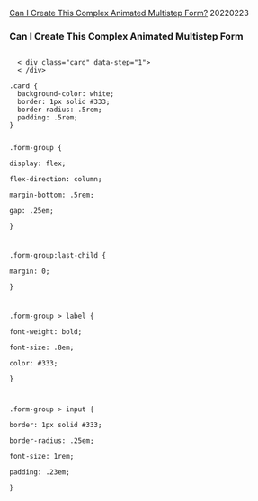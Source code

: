 

[Can I Create This Complex Animated Multistep Form?](https://www.youtube.com/watch?v=VdqtdKXxKhM&ab_channel=WebDevSimplified)  20220223    






### Can I Create This Complex Animated Multistep Form  

<code>
  < div class="card" data-step="1">
  < /div>
</code>

<code>
.card {  
  background-color: white;  
  border: 1px solid #333;  
  border-radius: .5rem;  
  padding: .5rem;  
}  

.form-group {  
  display: flex;  
  flex-direction: column;  
  margin-bottom: .5rem;  
  gap: .25em;  
}  

.form-group:last-child {  
margin: 0;  
}  

.form-group > label {  
font-weight: bold;  
font-size: .8em;  
color: #333;  
}  

.form-group > input {  
border: 1px solid #333;  
border-radius: .25em;  
font-size: 1rem;  
padding: .23em;  
}  
</code>











